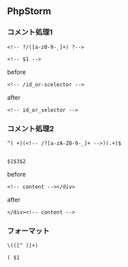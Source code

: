 PhpStorm
-----

### コメント処理1

    <!-- ?/([a-z0-9-_]+) ?-->

    <!-- $1 -->


before

    <!-- /id_or-scelector -->

after

    <!-- id_or_selector -->


### コメント処理2

    ^( +)(<!-- /?[a-zA-Z0-9-_]+ -->)(.+)$


    $1$3$2

before

    <!-- content --></div>

after

    </div><!-- content -->

### フォーマット

    \(([^ )]+)

    ( $1